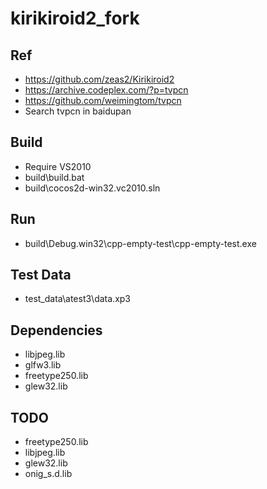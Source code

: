 ﻿# kirikiroid2_fork  

## Ref  
* https://github.com/zeas2/Kirikiroid2  
* https://archive.codeplex.com/?p=tvpcn  
* https://github.com/weimingtom/tvpcn  
* Search tvpcn in baidupan  

## Build  
* Require VS2010  
* build\build.bat  
* build\cocos2d-win32.vc2010.sln  

## Run  
* build\Debug.win32\cpp-empty-test\cpp-empty-test.exe  

## Test Data  
* test_data\atest3\data.xp3    

## Dependencies    
* libjpeg.lib  
* glfw3.lib  
* freetype250.lib  
* glew32.lib  

## TODO  
* freetype250.lib  
* libjpeg.lib  
* glew32.lib  
* onig_s.d.lib  
